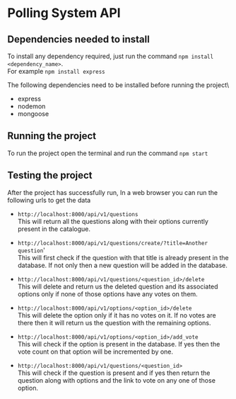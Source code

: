 # Polling System API

## Dependencies needed to install

To install any dependency required, just run the command `npm install <dependency_name>`.\
For example `npm install express`

The following dependencies need to be installed before running the project\

* express
* nodemon
* mongoose

## Running the project

To run the project open the terminal and run the command `npm start`

## Testing the project

After the project has successfully run, In a web browser you can run the following urls to get the data

* `http://localhost:8000/api/v1/questions`\
  This will return all the questions along with their options currently present in the catalogue.

* `http://localhost:8000/api/v1/questions/create/?title=Another question`'\
  This will first check if the question with that title is already present in the database. If not only then a new question will be added in the database.

* `http://localhost:8000/api/v1/questions/<question_id>/delete`\
  This will delete and return us the deleted question and its associated options only if none of those options have any votes on them.

* `http://localhost:8000/api/v1/options/<option_id>/delete`\
  This will delete the option only if it has no votes on it. If no votes are there then it will return us the question with the remaining options.

* `http://localhost:8000/api/v1/options/<option_id>/add_vote`\
  This will check if the option is present in the database. If yes then the vote count on that option will be incremented by one.

* `http://localhost:8000/api/v1/questions/<question_id>`\
  This will check if the question is present and if yes then return the question along with options and the link to vote on any one of those option.